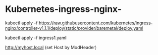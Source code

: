 # Kubernetes-ingress-nginx-

kubectl apply -f https://raw.githubusercontent.com/kubernetes/ingress-nginx/controller-v1.1.1/deploy/static/provider/baremetal/deploy.yaml  

kubectl apply -f ingress1.yaml

http://myhost.local    (set Host by ModHeader)